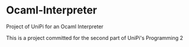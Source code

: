 # Ocaml-Interpreter
Project of UniPi for an Ocaml Interpreter

This is a project committed for the second part of UniPi's Programming 2
